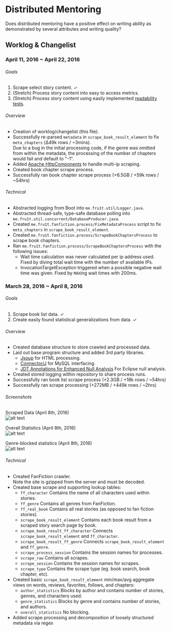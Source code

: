 # Distributed Mentoring
Does distributed mentoring have a positive effect on writing ability as demonstrated by several attributes and writing quality?

## Worklog & Changelist
### April 11, 2016 ~ April 22, 2016
###### Goals

1. Scrape select story content. ✓
2. (Stretch) Process story content into easy to access metrics.
3. (Stretch) Process story content using easily implemented [readability tests](https://en.wikipedia.org/wiki/Readability_test).

###### Overview

+ Creation of worklog/changelist (this file).
+ Successfully re-parsed `metadata` in `scrape_book_result_element` to fix `meta_chapters` (Δ49k rows / ~3mins).  
  Due to a bug in the initial processing code, if the genre was omitted from within the metadata, the processing of the number of chapters would fail and default to "-1".
+ Added [Apache HttpComponents](https://hc.apache.org/) to handle multi-ip scraping.
+ Created book chapter scrape process.
+ Successfully ran book chapter scrape process (+6.5GB / +59k rows / ~54hrs)

###### Technical

+ Abstracted logging from Boot into `me.fru1t.util/Logger.java`.
+ Abstracted thread-safe, type-safe database polling into `me.fru1t.util.concurrent/DatabaseProducer.java`.
+ Created `me.fru1t.fanfiction.process/FixMetadataProcess` script to fix `meta_chapters` in `scrape_book_result_element`.
+ Created `me.fru1t.fanfiction.process/ScrapeBookChaptersProcess` to scrape book chapters.
+ Ran `me.fru1t.fanfiction.process/ScrapeBookChaptersProcess` with the following issues:
  + Wait time calculation was never calculated per ip address used. Fixed by diving total wait time with the number of available IPs.
  + InvocationTargetException triggered when a possible negative wait time was given. Fixed by `MAX`ing wait times with 200ms.


### March 28, 2016 ~ April 8, 2016
###### Goals

1. Scrape book list data. ✓
2. Create easily found statistical generalizations from data. ✓

###### Overview

+ Created database structure to store crawled and processed data.
+ Laid out base program structure and added 3rd party libraries.
  + [Jsoup](http://jsoup.org/) for HTML processing.
  + [Connector/J](https://dev.mysql.com/downloads/connector/j/) for MySQL interfacing.
  + [JDT Annotations for Enhanced Null Analysis](http://mvnrepository.com/artifact/org.eclipse.jdt/org.eclipse.jdt.annotation) For Eclipse null analysis.
+ Created stored logging within repository to share process runs.
+ Successfully ran book list scrape process (+2.3GB / +18k rows / ~54hrs)
+ Successfully ran scrape processing (+272MB / +449k rows / ~2hrs)

###### Screenshots
Scraped Data (April 8th, 2016)  
![alt text](http://i.imgur.com/TQfSkux.png "Example of scraped data")  
  
Overall Statistics (April 8th, 2016)  
![alt text](http://i.imgur.com/oL8fWfU.png "Overall statistics")  
  
Genre-blocked statistics (April 8th, 2016)  
![alt text](http://i.imgur.com/VLpbKkD.png "Genre-blocked statistics")

###### Technical

+ Created FanFiction crawler.  
  Note the site is gzipped from the server and must be decoded.
+ Created base scrape and supporting lookup tables:
  + `ff_character` Contains the name of all characters used within stories.
  + `ff_genre` Contains all genres from FanFiction.
  + `ff_real_book` Contains all real stories (as opposed to fan fiction stories).
  + `scrape_book_result_element` Contains each book result from a scraped story search page by book.
  + `scrape_book_result_ff_character` Connects `scrape_book_result_element` and `ff_character`.
  + `scrape_book_result_ff_genre` Connects `scrape_book_result_element` and `ff_genre`.
  + `scrape_process_session` Contains the session names for processes.
  + `scrape_raw` Contains all scrapes.
  + `scrape_session` Contains the session names for scrapes.
  + `scrape_type` Contains the scrape type (eg. book search, book chapter, etc).
+ Created basic `scrape_book_result_element` min/max/avg aggregate views on words, reviews, favorites, follows, and chapters:
  + `author_statistics` Blocks by author and contains number of stories, genres, and characters used.
  + `genre_statistics` Blocks by genre and contains number of stories, and authors.
  + `overall_statistics` No blocking.
+ Added scrape processing and decomposition of loosely structured metadata via regex
